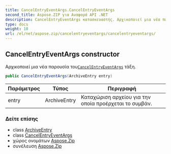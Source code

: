 ```yaml
---
title: CancelEntryEventArgs.CancelEntryEventArgs
second_title: Aspose.ZIP για Αναφορά API .NET
description: CancelEntryEventArgs κατασκευαστής. Αρχικοποιεί μια νέα παρουσία τουCancelEntryEventArgs τάξη.
type: docs
weight: 10
url: /el/net/aspose.zip/cancelentryeventargs/cancelentryeventargs/
---
```

## CancelEntryEventArgs constructor

Αρχικοποιεί μια νέα παρουσία του[`CancelEntryEventArgs`](../) τάξη.

```csharp
public CancelEntryEventArgs(ArchiveEntry entry)
```

| Παράμετρος | Τύπος | Περιγραφή |
| --- | --- | --- |
| entry | ArchiveEntry | Καταχώριση αρχείου για την οποία προέρχεται το συμβάν. |

### Δείτε επίσης

* class [ArchiveEntry](../../archiveentry/)
* class [CancelEntryEventArgs](../)
* χώρος ονομάτων [Aspose.Zip](../../cancelentryeventargs/)
* συνέλευση [Aspose.Zip](../../../)



